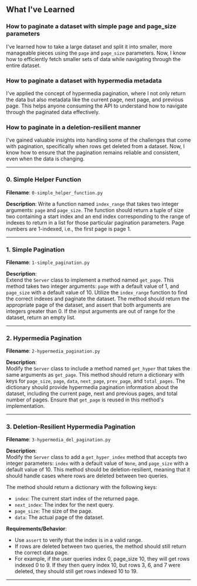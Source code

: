## What I've Learned

### How to paginate a dataset with simple page and page_size parameters
I've learned how to take a large dataset and split it into smaller, more manageable pieces using the `page` and `page_size` parameters. Now, I know how to efficiently fetch smaller sets of data while navigating through the entire dataset.

### How to paginate a dataset with hypermedia metadata
I've applied the concept of hypermedia pagination, where I not only return the data but also metadata like the current page, next page, and previous page. This helps anyone consuming the API to understand how to navigate through the paginated data effectively.

### How to paginate in a deletion-resilient manner
I've gained valuable insights into handling some of the challenges that come with pagination, specifically when rows get deleted from a dataset. Now, I know how to ensure that the pagination remains reliable and consistent, even when the data is changing.

---

### 0. Simple Helper Function
**Filename**: `0-simple_helper_function.py`

**Description**: 
Write a function named `index_range` that takes two integer arguments: `page` and `page_size`. The function should return a tuple of size two containing a start index and an end index corresponding to the range of indexes to return in a list for those particular pagination parameters. Page numbers are 1-indexed, i.e., the first page is page 1.

---

### 1. Simple Pagination
**Filename**: `1-simple_pagination.py`

**Description**:  
Extend the `Server` class to implement a method named `get_page`. This method takes two integer arguments: `page` with a default value of 1, and `page_size` with a default value of 10. Utilize the `index_range` function to find the correct indexes and paginate the dataset. The method should return the appropriate page of the dataset, and assert that both arguments are integers greater than 0. If the input arguments are out of range for the dataset, return an empty list.


---

### 2. Hypermedia Pagination
**Filename**: `2-hypermedia_pagination.py`

**Description**:  
Modify the `Server` class to include a method named `get_hyper` that takes the same arguments as `get_page`. This method should return a dictionary with keys for `page_size`, `page`, `data`, `next_page`, `prev_page`, and `total_pages`. The dictionary should provide hypermedia pagination information about the dataset, including the current page, next and previous pages, and total number of pages. Ensure that `get_page` is reused in this method's implementation.


---

### 3. Deletion-Resilient Hypermedia Pagination
**Filename**: `3-hypermedia_del_pagination.py`

**Description**:  
Modify the `Server` class to add a `get_hyper_index` method that accepts two integer parameters: `index` with a default value of `None`, and `page_size` with a default value of 10. This method should be deletion-resilient, meaning that it should handle cases where rows are deleted between two queries.

The method should return a dictionary with the following keys:
- `index`: The current start index of the returned page.
- `next_index`: The index for the next query.
- `page_size`: The size of the page.
- `data`: The actual page of the dataset.

**Requirements/Behavior**:  
- Use `assert` to verify that the index is in a valid range.
- If rows are deleted between two queries, the method should still return the correct data page.
- For example, if the user queries index 0, page_size 10, they will get rows indexed 0 to 9. If they then query index 10, but rows 3, 6, and 7 were deleted, they should still get rows indexed 10 to 19.

---

